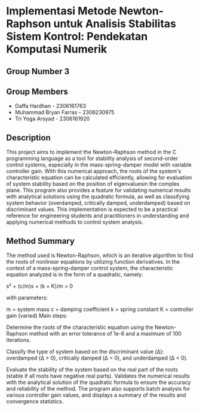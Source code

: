 #  Implementasi Metode Newton-Raphson untuk Analisis Stabilitas Sistem Kontrol: Pendekatan Komputasi Numerik

## Group Number 3

## Group Members
- Daffa Hardhan - 2306161763
- Muhammad Bryan Farras - 2306230975
- Tri Yoga Arsyad - 2306161920

## Description
This project aims to implement the Newton-Raphson method in the C programming language as a tool for stability analysis of second-order control systems, especially in the mass-spring-damper model with variable controller gain. With this numerical approach, the roots of the system's characteristic equation can be calculated efficiently, allowing for evaluation of system stability based on the position of eigenvalues ​​in the complex plane. This program also provides a feature for validating numerical results with analytical solutions using the quadratic formula, as well as classifying system behavior (overdamped, critically damped, underdamped) based on discriminant values. This implementation is expected to be a practical reference for engineering students and practitioners in understanding and applying numerical methods to control system analysis.

## Method Summary
The method used is Newton-Raphson, which is an iterative algorithm to find the roots of nonlinear equations by utilizing function derivatives. In the context of a mass-spring-damper control system, the characteristic equation analyzed is in the form of a quadratic, namely:

s² + (c/m)s + (k + K)/m = 0

with parameters:

m = system mass
c = damping coefficient
k = spring constant
K = controller gain (varied)
Main steps:

Determine the roots of the characteristic equation using the Newton-Raphson method with an error tolerance of 1e-6 and a maximum of 100 iterations.

Classify the type of system based on the discriminant value (Δ): overdamped (Δ > 0), critically damped (Δ = 0), and underdamped (Δ < 0).

Evaluate the stability of the system based on the real part of the roots (stable if all roots have negative real parts).
Validates the numerical results with the analytical solution of the quadratic formula to ensure the accuracy and reliability of the method. The program also supports batch analysis for various controller gain values, and displays a summary of the results and convergence statistics.

